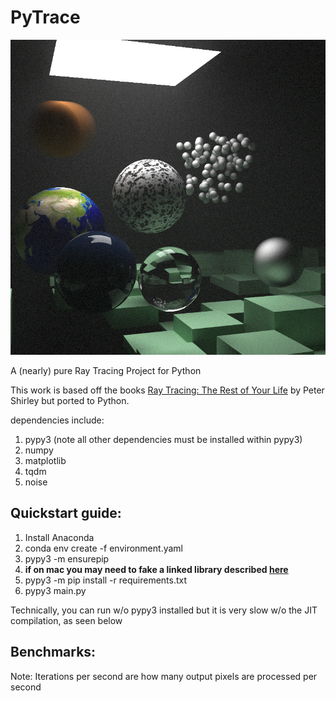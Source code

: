 # PyTrace

![image2](./references/final_scene.png)

A (nearly) pure Ray Tracing Project for Python

This work is based off the books [Ray Tracing: The Rest of Your Life](https://github.com/RayTracing/raytracingtherestofyourlife) by Peter Shirley but ported to Python. 

dependencies include: 
1. pypy3 (note all other dependencies must be installed within pypy3)
2. numpy 
3. matplotlib
4. tqdm
5. noise

## Quickstart guide: 
1. Install Anaconda
2. conda env create -f environment.yaml
3. pypy3 -m ensurepip
4. **if on mac you may need to fake a linked library described [here](https://bitbucket.org/pypy/pypy/issues/2942/unable-to-install-numpy-with-pypy3-on)**
5. pypy3 -m pip install -r requirements.txt
6. pypy3 main.py 

Technically, you can run w/o pypy3 installed but it is very slow w/o the JIT compilation, as seen below 

## Benchmarks: 
Note: Iterations per second are how many output pixels are processed per second 
 